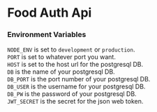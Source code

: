 # Food Auth Api

### Environment Variables
`NODE_ENV` is set to `development` or `production`.  
`PORT` is set to whatever port you want.  
`HOST` is set to the host url for the postgresql DB.  
`DB` is the name of your postgresql DB.  
`DB_PORT` is the port number of your postgresql DB.  
`DB_USER` is the username for your postgresql DB.  
`DB_PW` is the password of your postgresql DB.  
`JWT_SECRET` is the secret for the json web token.  

